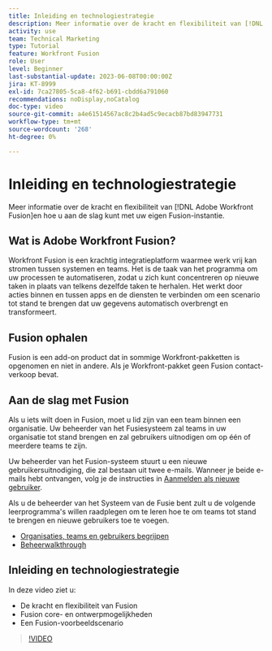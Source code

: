 ```yaml
---
title: Inleiding en technologiestrategie
description: Meer informatie over de kracht en flexibiliteit van [!DNL Adobe Workfront Fusion]en hoe u aan de slag kunt met uw eigen Fusion-instantie.
activity: use
team: Technical Marketing
type: Tutorial
feature: Workfront Fusion
role: User
level: Beginner
last-substantial-update: 2023-06-08T00:00:00Z
jira: KT-8999
exl-id: 7ca27805-5ca8-4f62-b691-cbdd6a791060
recommendations: noDisplay,noCatalog
doc-type: video
source-git-commit: a4e61514567ac8c2b4ad5c9ecacb87bd83947731
workflow-type: tm+mt
source-wordcount: '268'
ht-degree: 0%

---
```


# Inleiding en technologiestrategie

Meer informatie over de kracht en flexibiliteit van [!DNL Adobe Workfront Fusion]en hoe u aan de slag kunt met uw eigen Fusion-instantie.

## Wat is Adobe Workfront Fusion?

Workfront Fusion is een krachtig integratieplatform waarmee werk vrij kan stromen tussen systemen en teams. Het is de taak van het programma om uw processen te automatiseren, zodat u zich kunt concentreren op nieuwe taken in plaats van telkens dezelfde taken te herhalen. Het werkt door acties binnen en tussen apps en de diensten te verbinden om een scenario tot stand te brengen dat uw gegevens automatisch overbrengt en transformeert.

## Fusion ophalen

Fusion is een add-on product dat in sommige Workfront-pakketten is opgenomen en niet in andere. Als je Workfront-pakket geen Fusion contact-verkoop bevat.

## Aan de slag met Fusion

Als u iets wilt doen in Fusion, moet u lid zijn van een team binnen een organisatie. Uw beheerder van het Fusiesysteem zal teams in uw organisatie tot stand brengen en zal gebruikers uitnodigen om op één of meerdere teams te zijn.

Uw beheerder van het Fusion-systeem stuurt u een nieuwe gebruikersuitnodiging, die zal bestaan uit twee e-mails. Wanneer je beide e-mails hebt ontvangen, volg je de instructies in [Aanmelden als nieuwe gebruiker](https://experienceleague.adobe.com/docs/workfront-learn/tutorials-workfront/fusion/welcome-to-workfront-fusion/log-in-as-a-new-user.html?lang=en).

Als u de beheerder van het Systeem van de Fusie bent zult u de volgende leerprogramma&#39;s willen raadplegen om te leren hoe te om teams tot stand te brengen en nieuwe gebruikers toe te voegen.

* [Organisaties, teams en gebruikers begrijpen](https://experienceleague.adobe.com/docs/workfront-learn/tutorials-workfront/fusion/workfront-fusion-administration/understand-organizations-teams-and-users.html?lang=en)
* [Beheerwalkthrough](https://experienceleague.adobe.com/docs/workfront-learn/tutorials-workfront/fusion/workfront-fusion-administration/administration-walkthrough.html?lang=en)

## Inleiding en technologiestrategie

In deze video ziet u:

* De kracht en flexibiliteit van Fusion
* Fusion core- en ontwerpmogelijkheden
* Een Fusion-voorbeeldscenario

>[!VIDEO](https://video.tv.adobe.com/v/335259/?quality=12&learn=on)
